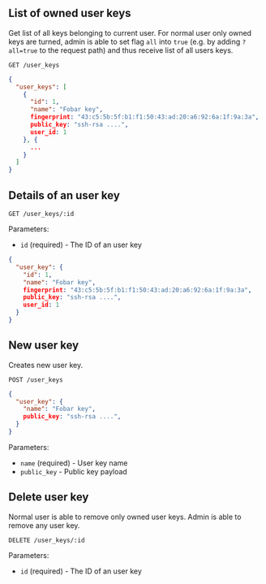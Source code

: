 ## List of owned user keys

Get list of all keys belonging to current user. For normal user only owned keys are turned, admin is able to set flag `all` into `true` (e.g. by adding `?all=true` to the request path) and thus receive list of all users keys.

```
GET /user_keys
```

```json
{
  "user_keys": [
    {
      "id": 1,
      "name": "Fobar key",
      fingerprint: "43:c5:5b:5f:b1:f1:50:43:ad:20:a6:92:6a:1f:9a:3a",
      public_key: "ssh-rsa ....",
      user_id: 1
    }, {
      ...
    }
  ]
}
```

## Details of an user key

```
GET /user_keys/:id
```

Parameters:

+ `id` (required) - The ID of an user key

```json
{
  "user_key": {
    "id": 1,
    "name": "Fobar key",
    fingerprint: "43:c5:5b:5f:b1:f1:50:43:ad:20:a6:92:6a:1f:9a:3a",
    public_key: "ssh-rsa ....",
    user_id: 1
  }
}
```

## New user key

Creates new user key.

```
POST /user_keys
```

```json
{
  "user_key": {
    "name": "Fobar key",
    public_key: "ssh-rsa ....",
  }
}
```

Parameters:

+ `name` (required) - User key name
+ `public_key` - Public key payload

## Delete user key

Normal user is able to remove only owned user keys. Admin is able to remove any user key.

```
DELETE /user_keys/:id
```

Parameters:

+ `id` (required) - The ID of an user key